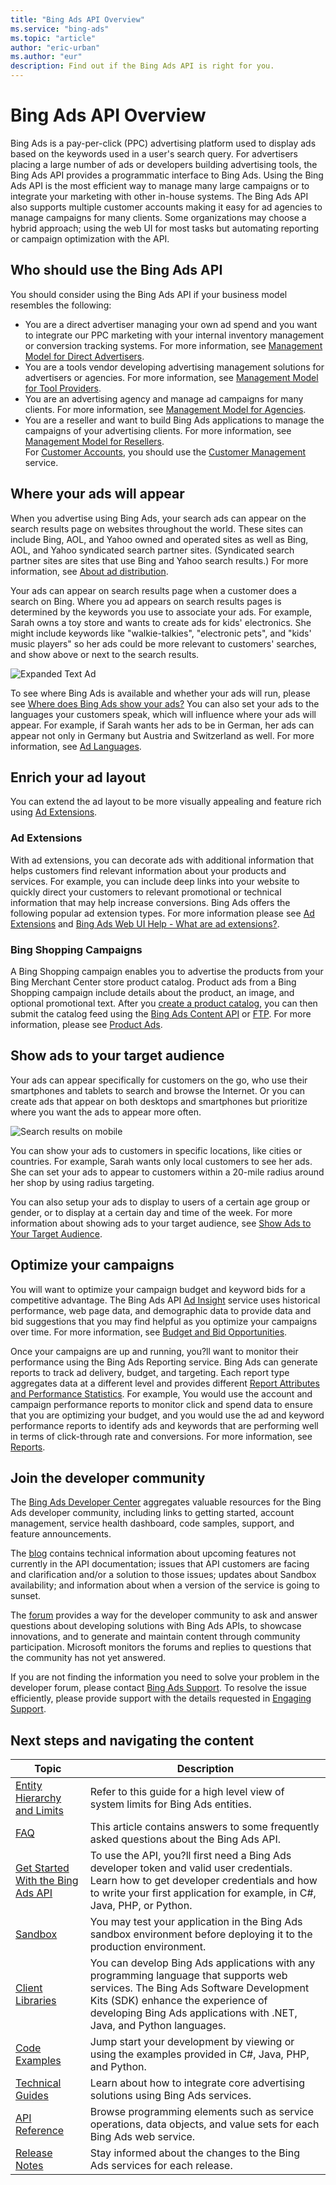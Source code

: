 ```yaml
---
title: "Bing Ads API Overview"
ms.service: "bing-ads"
ms.topic: "article"
author: "eric-urban"
ms.author: "eur"
description: Find out if the Bing Ads API is right for you. 
---
```

# Bing Ads API Overview
Bing Ads is a pay-per-click (PPC) advertising platform used to display ads based on the keywords used in a user's search query.  For advertisers placing a large number of ads or developers building advertising tools, the Bing Ads API provides a programmatic interface to Bing Ads. Using the Bing Ads API is the most efficient way to manage many large campaigns or to integrate your marketing with other in-house systems. The Bing Ads API also supports multiple customer accounts making it easy for ad agencies to manage campaigns for many clients. Some organizations may choose a hybrid approach; using the web UI for most tasks but automating reporting or campaign optimization with the API.

## <a name="who"></a>Who should use the Bing Ads API
You should consider using the Bing Ads API if your business model resembles the following:

-   You are a direct advertiser managing your own ad spend and you want to integrate our PPC marketing with your internal inventory management or conversion tracking systems. For more information, see [Management Model for Direct Advertisers](../guides/management-model-direct-advertisers.md).  
-   You are a tools vendor developing advertising management solutions for advertisers or agencies. For more information, see [Management Model for Tool Providers](../guides/management-model-tool-providers.md).  
-   You are an advertising agency and manage ad campaigns for many clients. For more information, see [Management Model for Agencies](../guides/management-model-agencies.md).  
-   You are a reseller and want to build Bing Ads applications to manage the campaigns of your advertising clients. For more information, see [Management Model for Resellers](../guides/management-model-resellers.md).  
For [Customer Accounts](../guides/customer-accounts.md), you should use the [Customer Management](../customer-management-service/customer-management-service-reference.md) service.  

## <a name="where"></a>Where your ads will appear
When you advertise using Bing Ads, your search ads can appear on the search results page on websites throughout the world. These sites can include Bing, AOL, and Yahoo owned and operated sites as well as Bing, AOL, and Yahoo syndicated search partner sites. (Syndicated search partner sites are sites that use Bing and Yahoo search results.) For more information, see [About ad distribution](https://help.bingads.microsoft.com/#apex/3/en/50871/0). 

Your ads can appear on search results page when a customer does a search on Bing. Where you ad appears on search results pages is determined by the keywords you use to associate your ads. For example, Sarah owns a toy store and wants to create ads for kids' electronics. She might include keywords like "walkie-talkies", "electronic pets", and "kids' music players" so her ads could be more relevant to customers' searches, and show above or next to the search results.

![Expanded Text Ad](../guides/media/overview-textad.png "Expanded Text Ad")

To see where Bing Ads is available and whether your ads will run, please see [Where does Bing Ads show your ads?](https://help.bingads.microsoft.com/#apex/3/en/50873/0) You can also set your ads to the languages your customers speak, which will influence where your ads will appear. For example, if Sarah wants her ads to be in German, her ads can appear not only in Germany but Austria and Switzerland as well. For more information, see [Ad Languages](../guides/ad-languages.md).

## <a name="what"></a>Enrich your ad layout
You can extend the ad layout to be more visually appealing and feature rich using [Ad Extensions](#adextensions).

### <a name="adextensions"></a>Ad Extensions
With ad extensions, you can decorate ads with additional information that helps customers find relevant information about your products and services. For example, you can include deep links into your website to quickly direct your customers to relevant promotional or technical information that may help increase conversions. Bing Ads offers the following popular ad extension types. For more information please see [Ad Extensions](../guides/ad-extensions.md) and [Bing Ads Web UI Help - What are ad extensions?](http://help.bingads.microsoft.com/#apex/3/en/51001/1).

### <a name="bingshoppingcampaigns"></a>Bing Shopping Campaigns
A Bing Shopping campaign enables you to advertise the products from your Bing Merchant Center store product catalog. Product ads from a Bing Shopping campaign include details about the product, an image, and optional promotional text. After you [create a product catalog](http://help.bingads.microsoft.com/#apex/3/en/51105/1), you can then submit the catalog feed using the [Bing Ads Content API](../../../shopping-content/index.md) or [FTP](http://help.bingads.microsoft.com/#apex/3/en/51086/1). For more information, please see [Product Ads](../guides/product-ads.md).

## <a name="audience"></a>Show ads to your target audience
Your ads can appear specifically for customers on the go, who use their smartphones and tablets to search and browse the Internet. Or you can create ads that appear on both desktops and smartphones but prioritize where you want the ads to appear more often.

![Search results on mobile](../guides/media/overview-mobilead.png "Search results on mobile")

You can show your ads to customers in specific locations, like cities or countries. For example, Sarah wants only local customers to see her ads. She can set your ads to appear to customers within a 20-mile radius around her shop by using radius targeting.

You can also setup your ads to display to users of a certain age group or gender, or to display at a certain day and time of the week. For more information about showing ads to your target audience, see [Show Ads to Your Target Audience](../guides/show-ads-target-audience.md).

## <a name="optimize"></a>Optimize your campaigns
You will want to optimize your campaign budget and keyword bids for a competitive advantage. The Bing Ads API [Ad Insight](../ad-insight-service/ad-insight-service-reference.md) service uses historical performance, web page data, and demographic data to provide data and bid suggestions that you may find helpful as you optimize your campaigns over time. For more information, see [Budget and Bid Opportunities](../guides/budget-bid-opportunities.md).

Once your campaigns are up and running, you?ll want to monitor their performance using the Bing Ads Reporting service. Bing Ads can generate reports to track ad delivery, budget, and targeting. Each report type aggregates data at a different level and provides different [Report Attributes and Performance Statistics](../guides/report-attributes-performance-statistics.md). For example, You would use the account and campaign performance reports to monitor click and spend data to ensure that you are optimizing your budget, and you would use the ad and keyword performance reports to identify ads and keywords that are performing well in terms of click-through rate and conversions. For more information, see [Reports](../guides/reports.md).

## <a name="developercommunity"></a>Join the developer community
The [Bing Ads Developer Center](https://developers.bingads.microsoft.com) aggregates valuable resources for the Bing Ads developer community, including links to getting started, account management, service health dashboard, code samples, support, and feature announcements.

The [blog](https://blogs.msdn.microsoft.com/bing_ads_api/) contains technical information about upcoming features not currently in the API documentation; issues that API customers are facing and clarification and/or a solution to those issues; updates about Sandbox availability; and information about when a version of the service is going to sunset.

The [forum](https://social.msdn.microsoft.com/forums/en-us/home?forum=BingAds) provides a way for the developer community to ask and answer questions about developing solutions with Bing Ads APIs, to showcase innovations, and to generate and maintain content through community participation. Microsoft monitors the forums and replies to questions that the community has not yet answered.

If you are not finding the information you need to solve your problem in the developer forum, please contact [Bing Ads Support](https://advertise.bingads.microsoft.com/en-us/bing-ads-support). To resolve the issue efficiently, please provide support with the details requested in [Engaging Support](../guides/handle-service-errors-exceptions.md#contact-support).

## <a name="navigatecontent"></a>Next steps and navigating the content

|Topic|Description|
|---------|---------------|
|[Entity Hierarchy and Limits](../guides/entity-hierarchy-limits.md)|Refer to this guide for a high level view of system limits for Bing Ads entities.|
|[FAQ](../guides/faq.md)|This article contains answers to some frequently asked questions about the Bing Ads API.|
|[Get Started With the Bing Ads API](../guides/get-started.md)|To use the API, you?ll first need a Bing Ads developer token and valid user credentials. Learn how to get developer credentials and how to write your first application for example, in C#, Java, PHP, or Python.|
|[Sandbox](../guides/sandbox.md)|You may test your application in the Bing Ads sandbox environment before deploying it to the production environment.|
|[Client Libraries](../guides/client-libraries.md)|You can develop Bing Ads applications with any programming language that supports web services. The Bing Ads Software Development Kits (SDK) enhance the experience of developing Bing Ads applications with .NET, Java, and Python languages.|
|[Code Examples](../guides/code-examples.md)|Jump start your development by viewing or using the examples provided in C#, Java, PHP, and Python.|
|[Technical Guides](../guides/technical-guides.md)|Learn about how to integrate core advertising solutions using Bing Ads services.|
|[API Reference](../guides/reference.md)|Browse programming elements such as service operations, data objects, and value sets for each Bing Ads web service.|
|[Release Notes](../guides/release-notes.md)|Stay informed about the changes to the Bing Ads services for each release.|
